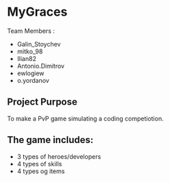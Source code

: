 # MyGraces

Team Members :
- Galin_Stoychev
- mitko_98
- Ilian82
- Antonio.Dimitrov
- ewlogiew
- o.yordanov

## Project Purpose 

To make a PvP game simulating a coding competiotion.

## The game includes:
- 3 types of heroes/developers
- 4 types of skills
- 4 types og items
